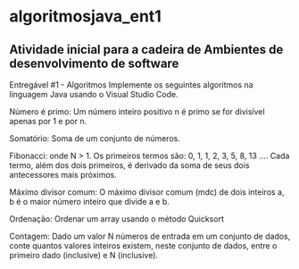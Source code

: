 # algoritmosjava_ent1

Atividade inicial para a cadeira de Ambientes de desenvolvimento de software
-----------------------------------------------------------------------------------------------------------------------
Entregável #1 - Algoritmos Implemente os seguintes algoritmos na linguagem Java usando o Visual Studio Code.

Número é primo: Um número inteiro positivo n é primo se for divisível apenas por 1 e por n.

Somatório: Soma de um conjunto de números.

Fibonacci: onde N > 1. Os primeiros termos são: 0, 1, 1, 2, 3, 5, 8, 13 …. Cada termo, além dos dois primeiros, é derivado da soma de seus dois antecessores mais próximos.

Máximo divisor comum: O máximo divisor comum (mdc) de dois inteiros a, b é o maior número inteiro que divide a e b.

Ordenação: Ordenar um array usando o método Quicksort

Contagem: Dado um valor N números de entrada em um conjunto de dados, conte quantos valores inteiros existem, neste conjunto de dados, entre o primeiro dado (inclusive) e N (inclusive).
